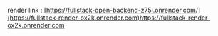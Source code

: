 render link : [https://fullstack-open-backend-z75i.onrender.com/](https://fullstack-render-ox2k.onrender.com)https://fullstack-render-ox2k.onrender.com
